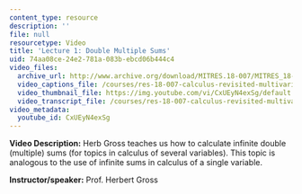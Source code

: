 ```yaml
---
content_type: resource
description: ''
file: null
resourcetype: Video
title: 'Lecture 1: Double Multiple Sums'
uid: 74aa08ce-24e2-781a-083b-ebcd06b444c4
video_files:
  archive_url: http://www.archive.org/download/MITRES.18-007/MITRES_18-007_Part5_lec1_300k.mp4
  video_captions_file: /courses/res-18-007-calculus-revisited-multivariable-calculus-fall-2011/6017e396fec85632a03668d7af2a56a6_CxUEyN4exSg.vtt
  video_thumbnail_file: https://img.youtube.com/vi/CxUEyN4exSg/default.jpg
  video_transcript_file: /courses/res-18-007-calculus-revisited-multivariable-calculus-fall-2011/51aec633e54249749eb826dbb5bb58d6_CxUEyN4exSg.pdf
video_metadata:
  youtube_id: CxUEyN4exSg
---
```


**Video Description:** Herb Gross teaches us how to calculate infinite double (multiple) sums (for topics in calculus of several variables). This topic is analogous to the use of infinite sums in calculus of a single variable.

**Instructor/speaker:** Prof. Herbert Gross